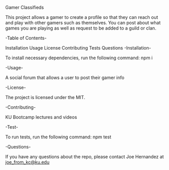 Gamer Classifieds

This project allows a gamer to create a profile so that they can reach out and play with other gamers such as themselves.  You can post about what games you are playing as well as request to be added to a guild or clan.



-Table of Contents-

Installation
Usage
License
Contributing
Tests
Questions
-Installation-

To install necessary dependencies, run the following command: npm i

-Usage-

A social forum that allows a user to post their gamer info

-License-

The project is licensed under the MIT.

-Contributing-

KU Bootcamp lectures and videos

-Test-

To run tests, run the following command: npm test

-Questions-



If you have any questions about the repo, please contact Joe Hernandez at joe_from_kc@ku.edu